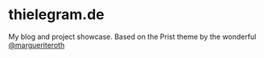 # thielegram.de

My blog and project showcase. Based on the Prist theme by the wonderful [@margueriteroth](https://github.com/margueriteroth)
